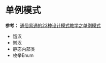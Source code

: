 # 单例模式

**参考：** [通俗易通的23种设计模式教学之单例模式](https://www.bilibili.com/video/BV1K54y197iS)

- 饿汉
- 懒汉
- 静态内部类
- 枚举Enum